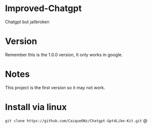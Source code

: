 # Improved-Chatgpt
Chatgpt but jailbroken

# Version
Remember this is the 1.0.0 version, It only works in google.

# Notes
This project is the first version so it may not work. 


# Install via linux
```git clone https://github.com/CaiqueONz/Chatgpt-Gpt4Like-Kit.git``` 
@
